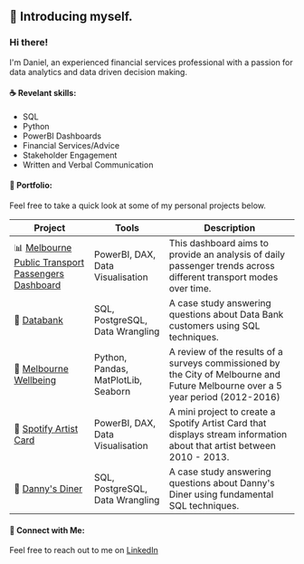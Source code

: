 ## 👋 Introducing myself.


### Hi there! 

I'm Daniel, an experienced financial services professional with a passion for data analytics and data driven decision making.

#### :coffee:  Revelant skills:
- SQL
- Python 
- PowerBI Dashboards
- Financial Services/Advice
- Stakeholder Engagement
- Written and Verbal Communication

#### :briefcase: Portfolio:
Feel free to take a quick look at some of my personal projects below. 

| Project | Tools | Description |
|---|---|---|
|📊 [Melbourne Public Transport Passengers Dashboard](https://github.com/dhn07/Melbourne-Public-Transport-Dashboard)| PowerBI, DAX, Data Visualisation | This dashboard aims to provide an analysis of daily passenger trends across different transport modes over time. |
|🏦 [Databank](https://github.com/dhn07/databank)| SQL, PostgreSQL, Data Wrangling | A case study answering questions about Data Bank customers using SQL techniques. |
|🌆 [Melbourne Wellbeing](https://github.com/dhn07/melbournefuture)| Python, Pandas, MatPlotLib, Seaborn | A review of the results of a surveys commissioned by the City of Melbourne and Future Melbourne over a 5 year period (2012-2016) |
|🎵 [Spotify Artist Card](https://github.com/dhn07/spotifybi)| PowerBI, DAX, Data Visualisation |  A mini project to create a Spotify Artist Card that displays stream information about that artist between 2010 - 2013. |
|🍚 [Danny's Diner](https://github.com/dhn07/dannysdiner) | SQL, PostgreSQL, Data Wrangling | A case study answering questions about Danny's Diner using fundamental SQL techniques. |

#### 🙌 Connect with Me:

Feel free to reach out to me on [LinkedIn](www.linkedin.com/in/dhn07)
